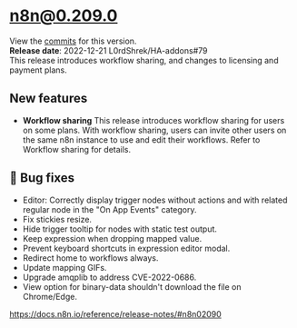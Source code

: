 # n8n@0.209.0

View the [commits](https://github.com/n8n-io/n8n/compare/n8n@0.208.1...n8n@0.209.0) for this version.  
**Release date**: 2022-12-21  L0rdShrek/HA-addons#79  
This release introduces workflow sharing, and changes to licensing and payment plans.  

## New features
- **Workflow sharing**
  This release introduces workflow sharing for users on some plans. With workflow sharing, users can invite other users on the same n8n instance to use and edit their workflows. Refer to Workflow sharing for details.

## 🐛 Bug fixes
- Editor: Correctly display trigger nodes without actions and with related regular node in the "On App Events" category.
- Fix stickies resize.
- Hide trigger tooltip for nodes with static test output.
- Keep expression when dropping mapped value.
- Prevent keyboard shortcuts in expression editor modal.
- Redirect home to workflows always.
- Update mapping GIFs.
- Upgrade amqplib to address CVE-2022-0686.
- View option for binary-data shouldn't download the file on Chrome/Edge.

https://docs.n8n.io/reference/release-notes/#n8n02090
